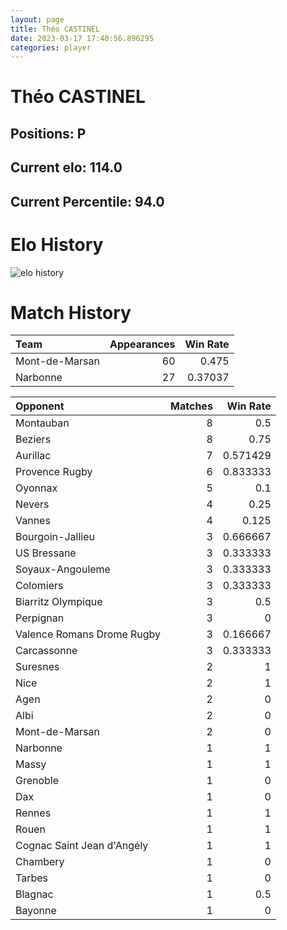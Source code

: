 ```yaml
---  
layout: page  
title: Théo CASTINEL  
date: 2023-03-17 17:40:56.896295  
categories: player  
---
```

# Théo CASTINEL

## Positions: P

## Current elo: 114.0

## Current Percentile: 94.0

# Elo History


![elo history](history_ThéoCASTINEL.png)
# Match History


| Team           |   Appearances |   Win Rate |
|:---------------|--------------:|-----------:|
| Mont-de-Marsan |            60 |    0.475   |
| Narbonne       |            27 |    0.37037 |

| Opponent                   |   Matches |   Win Rate |
|:---------------------------|----------:|-----------:|
| Montauban                  |         8 |   0.5      |
| Beziers                    |         8 |   0.75     |
| Aurillac                   |         7 |   0.571429 |
| Provence Rugby             |         6 |   0.833333 |
| Oyonnax                    |         5 |   0.1      |
| Nevers                     |         4 |   0.25     |
| Vannes                     |         4 |   0.125    |
| Bourgoin-Jallieu           |         3 |   0.666667 |
| US Bressane                |         3 |   0.333333 |
| Soyaux-Angouleme           |         3 |   0.333333 |
| Colomiers                  |         3 |   0.333333 |
| Biarritz Olympique         |         3 |   0.5      |
| Perpignan                  |         3 |   0        |
| Valence Romans Drome Rugby |         3 |   0.166667 |
| Carcassonne                |         3 |   0.333333 |
| Suresnes                   |         2 |   1        |
| Nice                       |         2 |   1        |
| Agen                       |         2 |   0        |
| Albi                       |         2 |   0        |
| Mont-de-Marsan             |         2 |   0        |
| Narbonne                   |         1 |   1        |
| Massy                      |         1 |   1        |
| Grenoble                   |         1 |   0        |
| Dax                        |         1 |   0        |
| Rennes                     |         1 |   1        |
| Rouen                      |         1 |   1        |
| Cognac Saint Jean d'Angély |         1 |   1        |
| Chambery                   |         1 |   0        |
| Tarbes                     |         1 |   0        |
| Blagnac                    |         1 |   0.5      |
| Bayonne                    |         1 |   0        |